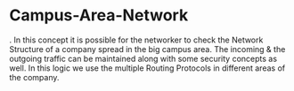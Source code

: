 # Campus-Area-Network
. In this concept it is possible for the networker to check the Network Structure of a company spread in the big campus area. The incoming &amp; the outgoing traffic can be maintained along with some security concepts as well. In this logic we use the multiple Routing Protocols in different areas of the company.
